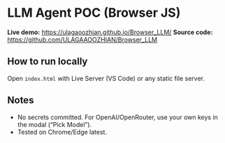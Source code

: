 # LLM Agent POC (Browser JS)

**Live demo:** https://ulagaoozhian.github.io/Browser_LLM/
**Source code:** https://github.com/ULAGAAOOZHIAN/Browser_LLM

## How to run locally
Open `index.html` with Live Server (VS Code) or any static file server.

## Notes
- No secrets committed. For OpenAI/OpenRouter, use your own keys in the modal (“Pick Model”).
- Tested on Chrome/Edge latest.

